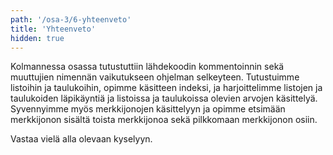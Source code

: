 ```yaml
---
path: '/osa-3/6-yhteenveto'
title: 'Yhteenveto'
hidden: true
---
```



Kolmannessa osassa tutustuttiin lähdekoodin kommentoinnin sekä muuttujien nimennän vaikutukseen ohjelman selkeyteen. Tutustuimme listoihin ja taulukoihin, opimme käsitteen indeksi, ja harjoittelimme listojen ja taulukoiden läpikäyntiä ja listoissa ja taulukoissa olevien arvojen käsittelyä. Syvennyimme myös merkkijonojen käsittelyyn ja opimme etsimään merkkijonon sisältä toista merkkijonoa sekä pilkkomaan merkkijonon osiin.


Vastaa vielä alla olevaan kyselyyn.


<quiznator id="5c31fec0017ffc13eddc4ebe"></quiznator>
